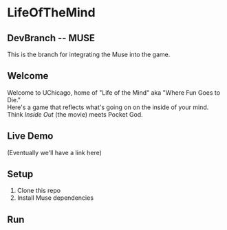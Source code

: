 # LifeOfTheMind

## DevBranch -- MUSE

This is the branch for integrating the Muse into the game.

## Welcome

Welcome to UChicago, home of "Life of the Mind" aka "Where Fun Goes to Die."  
Here's a game that reflects what's going on on the inside of your mind. Think *Inside Out* (the movie) meets Pocket God.

## Live Demo

(Eventually we'll have a link here)

## Setup


1. Clone this repo
2. Install Muse dependencies

## Run